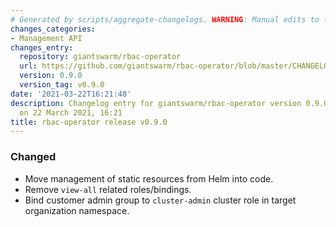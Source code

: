 ```yaml
---
# Generated by scripts/aggregate-changelogs. WARNING: Manual edits to this files will be overwritten.
changes_categories:
- Management API
changes_entry:
  repository: giantswarm/rbac-operator
  url: https://github.com/giantswarm/rbac-operator/blob/master/CHANGELOG.md#090---2021-03-22
  version: 0.9.0
  version_tag: v0.9.0
date: '2021-03-22T16:21:48'
description: Changelog entry for giantswarm/rbac-operator version 0.9.0, published
  on 22 March 2021, 16:21
title: rbac-operator release v0.9.0
---
```


### Changed
- Move management of static resources from Helm into code.
- Remove `view-all` related roles/bindings.
- Bind customer admin group to `cluster-admin` cluster role in target organization namespace.
